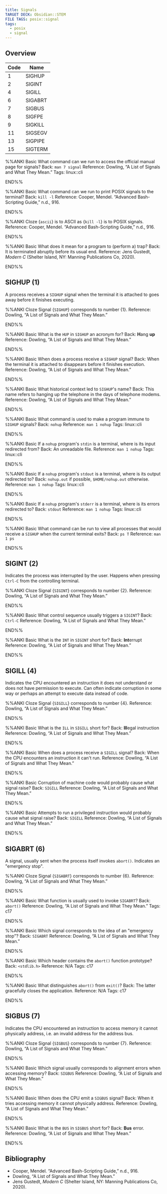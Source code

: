 ```yaml
---
title: Signals
TARGET DECK: Obsidian::STEM
FILE TAGS: posix::signal
tags:
  - posix
  - signal
---
```


## Overview

Code  | Name
----- | --------------
1     | SIGHUP
2     | SIGINT
4     | SIGILL
6     | SIGABRT
7     | SIGBUS
8     | SIGFPE
9     | SIGKILL
11    | SIGSEGV
13    | SIGPIPE
15    | SIGTERM

%%ANKI
Basic
What command can we run to access the official manual page for signals?
Back: `man 7 signal`
Reference: Dowling, “A List of Signals and What They Mean.”
Tags: linux::cli
<!--ID: 1706668253908-->
END%%

%%ANKI
Basic
What command can we run to print POSIX signals to the terminal?
Back: `kill -l`
Reference: Cooper, Mendel. “Advanced Bash-Scripting Guide,” n.d., 916.
<!--ID: 1708265979300-->
END%%

%%ANKI
Cloze
{`ascii`} is to ASCII as {`kill -l`} is to POSIX signals.
Reference: Cooper, Mendel. “Advanced Bash-Scripting Guide,” n.d., 916.
<!--ID: 1708265979304-->
END%%

%%ANKI
Basic
What does it mean for a program to (perform a) trap?
Back: It is terminated abruptly before its usual end.
Reference: Jens Gustedt, _Modern C_ (Shelter Island, NY: Manning Publications Co, 2020).
<!--ID: 1727433781278-->
END%%

## SIGHUP (1)

A process receives a `SIGHUP` signal when the terminal it is attached to goes away before it finishes executing.

%%ANKI
Cloze
Signal {`SIGHUP`} corresponds to number {1}.
Reference: Dowling, “A List of Signals and What They Mean.”
<!--ID: 1706668531417-->
END%%

%%ANKI
Basic
What is the `HUP` in `SIGHUP` an acronym for?
Back: **H**ang **up**
Reference: Dowling, “A List of Signals and What They Mean.”
<!--ID: 1706669687254-->
END%%

%%ANKI
Basic
When does a process receive a `SIGHUP` signal?
Back: When the terminal it is attached to disappears before it finishes execution.
Reference: Dowling, “A List of Signals and What They Mean.”
<!--ID: 1706669687261-->
END%%

%%ANKI
Basic
What historical context led to `SIGHUP`'s name?
Back: This name refers to hanging up the telephone in the days of telephone modems.
Reference: Dowling, “A List of Signals and What They Mean.”
<!--ID: 1706669687266-->
END%%

%%ANKI
Basic
What command is used to make a program immune to `SIGHUP` signals?
Back: `nohup`
Reference: `man 1 nohup`
Tags: linux::cli
<!--ID: 1706670390877-->
END%%

%%ANKI
Basic
If a `nohup` program's `stdin` is a terminal, where is its input redirected from?
Back: An unreadable file.
Reference: `man 1 nohup`
Tags: linux::cli
<!--ID: 1706670390904-->
END%%

%%ANKI
Basic
If a `nohup` program's `stdout` is a terminal, where is its output redirected to?
Back: `nohup.out` if possible, `$HOME/nohup.out` otherwise.
Reference: `man 1 nohup`
Tags: linux::cli
<!--ID: 1706670390909-->
END%%

%%ANKI
Basic
If a `nohup` program's `stderr` is a terminal, where is its errors redirected to?
Back: `stdout`
Reference: `man 1 nohup`
Tags: linux::cli
<!--ID: 1706670390913-->
END%%

%%ANKI
Basic
What command can be run to view all processes that would receive a `SIGHUP` when the current terminal exits?
Back: `ps T`
Reference: `man 1 ps`
<!--ID: 1706670390919-->
END%%

## SIGINT (2)

Indicates the process was interrupted by the user. Happens when pressing `Ctrl-C` from the controlling terminal.

%%ANKI
Cloze
Signal {`SIGINT`} corresponds to number {2}.
Reference: Dowling, “A List of Signals and What They Mean.”
<!--ID: 1706815743860-->
END%%

%%ANKI
Basic
What control sequence usually triggers a `SIGINT`?
Back: `Ctrl-C`
Reference: Dowling, “A List of Signals and What They Mean.”
<!--ID: 1706815743867-->
END%%

%%ANKI
Basic
What is the `INT` in `SIGINT` short for?
Back: **Int**errupt
Reference: Dowling, “A List of Signals and What They Mean.”
<!--ID: 1706815743870-->
END%%

## SIGILL (4)

Indicates the CPU encountered an instruction it does not understand or does not have permission to execute. Can often indicate corruption in some way or perhaps an attempt to execute data instead of code.

%%ANKI
Cloze
Signal {`SIGILL`} corresponds to number {4}.
Reference: Dowling, “A List of Signals and What They Mean.”
<!--ID: 1708812571645-->
END%%

%%ANKI
Basic
What is the `ILL` in `SIGILL` short for?
Back: **Ill**egal instruction
Reference: Dowling, “A List of Signals and What They Mean.”
<!--ID: 1708812571654-->
END%%

%%ANKI
Basic
When does a process receive a `SIGILL` signal?
Back: When the CPU encounters an instruction it can't run.
Reference: Dowling, “A List of Signals and What They Mean.”
<!--ID: 1708812571659-->
END%%

%%ANKI
Basic
Corruption of machine code would probably cause what signal raise?
Back: `SIGILL`
Reference: Dowling, “A List of Signals and What They Mean.”
<!--ID: 1708812571663-->
END%%

%%ANKI
Basic
Attempts to run a privileged instruction would probably cause what signal raise?
Back: `SIGILL`
Reference: Dowling, “A List of Signals and What They Mean.”
<!--ID: 1708812571668-->
END%%

## SIGABRT (6)

A signal, usually sent when the process itself invokes `abort()`. Indicates an "emergency stop".

%%ANKI
Cloze
Signal {`SIGABRT`} corresponds to number {6}.
Reference: Dowling, “A List of Signals and What They Mean.”
<!--ID: 1709131892335-->
END%%

%%ANKI
Basic
What function is usually used to invoke `SIGABRT`?
Back: `abort()`
Reference: Dowling, “A List of Signals and What They Mean.”
Tags: c17
<!--ID: 1709131892339-->
END%%

%%ANKI
Basic
Which signal corresponds to the idea of an "emergency stop"?
Back: `SIGABRT`
Reference: Dowling, “A List of Signals and What They Mean.”
<!--ID: 1709131892342-->
END%%

%%ANKI
Basic
Which header contains the `abort()` function prototype?
Back: `<stdlib.h>`
Reference: N/A
Tags: c17
<!--ID: 1709131892345-->
END%%

%%ANKI
Basic
What distinguishes `abort()` from `exit()`?
Back: The latter gracefully closes the application.
Reference: N/A
Tags: c17
<!--ID: 1709131892349-->
END%%

## SIGBUS (7)

Indicates the CPU encountered an instruction to access memory it cannot physically address, i.e. an invalid address for the address bus.

%%ANKI
Cloze
Signal {`SIGBUS`} corresponds to number {7}.
Reference: Dowling, “A List of Signals and What They Mean.”
<!--ID: 1733839282847-->
END%%

%%ANKI
Basic
Which signal usually corresponds to alignment errors when accessing memory?
Back: `SIGBUS`
Reference: Dowling, “A List of Signals and What They Mean.”
<!--ID: 1733839282851-->
END%%

%%ANKI
Basic
When does the CPU emit a `SIGBUS` signal?
Back: When it tries accessing memory it cannot physically address.
Reference: Dowling, “A List of Signals and What They Mean.”
<!--ID: 1733839282854-->
END%%

%%ANKI
Basic
What is the `BUS` in `SIGBUS` short for?
Back: **Bus** error.
Reference: Dowling, “A List of Signals and What They Mean.”
<!--ID: 1733839282857-->
END%%

## Bibliography

* Cooper, Mendel. “Advanced Bash-Scripting Guide,” n.d., 916.
* Dowling, “A List of Signals and What They Mean.”
* Jens Gustedt, _Modern C_ (Shelter Island, NY: Manning Publications Co, 2020).

